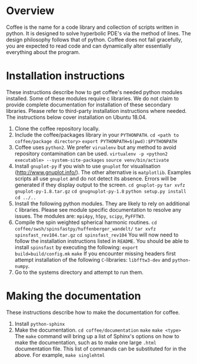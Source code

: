 Overview
========

Coffee is the name for a code library and collection of scripts written in python.
It is  designed to solve
hyperbolic PDE's via the method of lines. The design philosophy follows that of
python. Coffee does not fail gracefully, you are expected to read code and
can dynamically alter essentially everything about the program.

Installation instructions
=======

These instructions describe how to get coffee's needed python modules installed.
Some of these modules require c libraries. We do not claim to provide complete
documentation for installation of these secondary libraries. Please refer to
third-party installation instructions where needed. The instructions below
cover installation on Ubuntu 18.04.

1. Clone the coffee repository locally.
2. Include the coffee/packages library in your `PYTHONPATH`. 
``cd <path to coffee/package directory>``
``export PYTHONPATH=$(pwd):$PYTHONPATH``
3. Coffee uses `python2`. We prefer ``virualenv`` but any method to avoid repository
contamination can be used.
``virtualenv -p <python2 executable> --system-site-packages``
``source venv/bin/activate``
4. Install ``gnuplot-py`` if you wish to use ``gnuplot`` for visualisation 
(http://www.gnuplot.info/). The other alternative is ``matplotlib``. 
Examples scripts all use ``gnuplot`` and do not detect its absence. 
Errors will be generated if they display output to the screen.
``cd gnuplot-py``
``tar xvfz gnuplot-py-1.8.tar.gz``
``cd gnugnuplot-py-1.8``
``python setup.py install``
``cd ../..``
5. Install the following python modules. They are likely to rely on additional
``C`` libraries. Please see module specific documentation to resolve any issues.
The modules are: ``mpi4py``, ``h5py``, ``scipy``, ``PyFFTW3``.
6. Compile the spin weighted spherical harmonic routines.
``cd coffee/swsh/spinsfastpy/huffenberger_wandelt/``
``tar xvfz spinsfast_rev104.tar.gz``
``cd spinsfast_rev104``
You will now need to follow the installation instructions listed in ``README``.
You should be able to install ``spinsfast`` by executing the following:
``export build=build/config.mk``
``make``
If you encounter missing headers first attempt installation of the following
``C``-libraries: ``libfftw3-dev`` and ``python-numpy``.
7. Go to the systems directory and attempt to run them.

Making the documentation
=======
These instructions describe how to make the documentation for coffee.

1. Install ``python-sphinx``
2. Make the documentation. 
``cd coffee/documentation``
``make``
``make <type>``
 The ``make`` command will bring up a list of Sphinx's options on how to make the documentation, such as to make one large ``.html`` documentation file. This list of commands can be substituted for <type> in the above. For example,
``make singlehtml``

